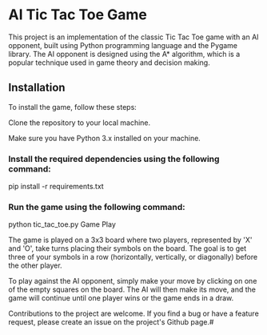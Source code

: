 # AI Tic Tac Toe Game
This project is an implementation of the classic Tic Tac Toe game with an AI opponent, built using Python programming language and the Pygame library. The AI opponent is designed using the A* algorithm, which is a popular technique used in game theory and decision making.

## Installation
To install the game, follow these steps:

Clone the repository to your local machine.

Make sure you have Python 3.x installed on your machine.

### Install the required dependencies using the following command:


pip install -r requirements.txt

### Run the game using the following command:


python tic_tac_toe.py
Game Play

The game is played on a 3x3 board where two players, represented by 'X' and 'O', take turns placing their symbols on the board. The goal is to get three of your symbols in a row (horizontally, vertically, or diagonally) before the other player.

To play against the AI opponent, simply make your move by clicking on one of the empty squares on the board. The AI will then make its move, and the game will continue until one player wins or the game ends in a draw.


Contributions to the project are welcome. If you find a bug or have a feature request, please create an issue on the project's Github page.#